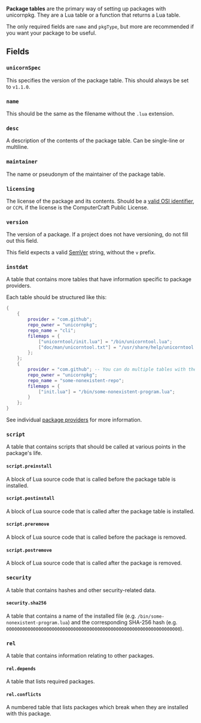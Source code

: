 **Package tables** are the primary way of setting up packages with unicornpkg. They are a Lua table or a function that returns a Lua table.

The only required fields are `name` and `pkgType`, but more are recommended if you want your package to be useful.

## Fields
### `unicornSpec`

This specifies the version of the package table. This should always be set to `v1.1.0`.

### `name`

This should be the same as the filename without the `.lua` extension.

### `desc`

A description of the contents of the package table. Can be single-line or multiline.

### `maintainer`

The name or pseudonym of the maintainer of the package table.

### `licensing`

The license of the package and its contents. Should be a [valid OSI identifier](https://opensource.org/licenses/alphabetical), or `CCPL` if the license is the ComputerCraft Public License.

### `version`

The version of a package. If a project does not have versioning, do not fill out this field.

This field expects a valid [SemVer](https://semver.org) string, without the `v` prefix.

### `instdat`

A table that contains more tables that have information specific to package providers.

Each table should be structured like this:

```lua
{
	{
		provider = "com.github";
		repo_owner = "unicornpkg";
		repo_name = "cli";
		filemaps = {
			["unicorntool/init.lua"] = "/bin/unicorntool.lua";
			["doc/man/unicorntool.txt"] = "/usr/share/help/unicorntool.txt";
		};
	};
	{
		provider = "com.github"; -- You can do multiple tables with the same `provider` value!
		repo_owner = "unicornpkg";
		repo_name = "some-nonexistent-repo";
		filemaps = {
			["init.lua"] = "/bin/some-nonexistent-program.lua";
		}
	};
}
```

See individual [package providers](./package-providers.md) for more information.

### `script`

A table that contains scripts that should be called at various points in the package's life.

#### `script.preinstall`

A block of Lua source code that is called before the package table is installed.

#### `script.postinstall`

A block of Lua source code that is called after the package table is installed.

#### `script.preremove`

A block of Lua source code that is called before the package is removed.

#### `script.postremove`

A block of Lua source code that is called after the package is removed.

### `security`

A table that contains hashes and other security-related data.

#### `security.sha256`

A table that contains a name of the installed file (e.g. `/bin/some-nonexistent-program.lua`) and the corresponding SHA-256 hash (e.g. `00000000000000000000000000000000000000000000000000000000000000000`).

### `rel`

A table that contains information relating to other packages.

#### `rel.depends`

A table that lists required packages.

#### `rel.conflicts`

A numbered table that lists packages which break when they are installed with this package.

